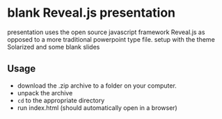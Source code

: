 blank Reveal.js presentation
===========================

presentation uses the open source javascript framework Reveal.js as opposed to a more traditional powerpoint type file.
setup with the theme Solarized and some blank slides

Usage
-----
* download the .zip archive to a folder on your computer.
* unpack the archive
* `cd` to the appropriate directory
* run index.html (should automatically open in a browser)
